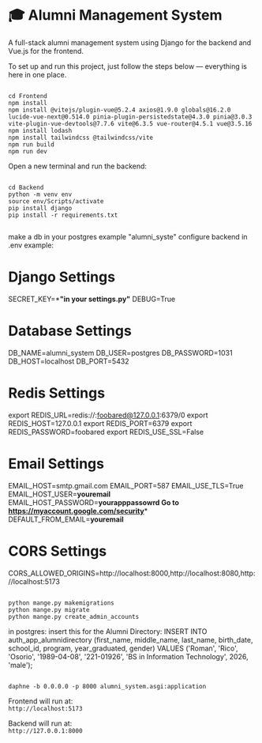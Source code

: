 # 🎓 Alumni Management System

A full-stack alumni management system using Django for the backend and Vue.js for the frontend.

To set up and run this project, just follow the steps below — everything is here in one place.

```

cd Frontend
npm install
npm install @vitejs/plugin-vue@5.2.4 axios@1.9.0 globals@16.2.0 lucide-vue-next@0.514.0 pinia-plugin-persistedstate@4.3.0 pinia@3.0.3 vite-plugin-vue-devtools@7.7.6 vite@6.3.5 vue-router@4.5.1 vue@3.5.16
npm install lodash
npm install tailwindcss @tailwindcss/vite
npm run build
npm run dev

```

Open a new terminal and run the backend:

```

cd Backend
python -m venv env
source env/Scripts/activate
pip install django
pip install -r requirements.txt


```
make a db in your postgres example "alumni_syste"
configure backend in .env
example: 
# Django Settings
SECRET_KEY=***"in your settings.py"**
DEBUG=True

# Database Settings
DB_NAME=alumni_system
DB_USER=postgres
DB_PASSWORD=1031
DB_HOST=localhost
DB_PORT=5432

# Redis Settings
export REDIS_URL=redis://:foobared@127.0.0.1:6379/0
export REDIS_HOST=127.0.0.1
export REDIS_PORT=6379
export REDIS_PASSWORD=foobared
export REDIS_USE_SSL=False

# Email Settings
EMAIL_HOST=smtp.gmail.com
EMAIL_PORT=587
EMAIL_USE_TLS=True
EMAIL_HOST_USER=**youremail**
EMAIL_HOST_PASSWORD=**yourapppassowrd Go to https://myaccount.google.com/security***
DEFAULT_FROM_EMAIL=**youremail**

# CORS Settings
CORS_ALLOWED_ORIGINS=http://localhost:8000,http://localhost:8080,http://localhost:5173


```

python mange.py makemigrations
python mange.py migrate
python mange.py create_admin_accounts

```

in postgres:
insert this for the Alumni Directory:
INSERT INTO auth_app_alumnidirectory 
(first_name, middle_name, last_name, birth_date, school_id, program, year_graduated, gender)
VALUES 
('Roman', 'Rico', 'Osorio', '1989-04-08', '221-01926', 'BS in Information Technology', 2026, 'male');


```

daphne -b 0.0.0.0 -p 8000 alumni_system.asgi:application

```



Frontend will run at:  
`http://localhost:5173`

Backend will run at:  
`http://127.0.0.1:8000`








